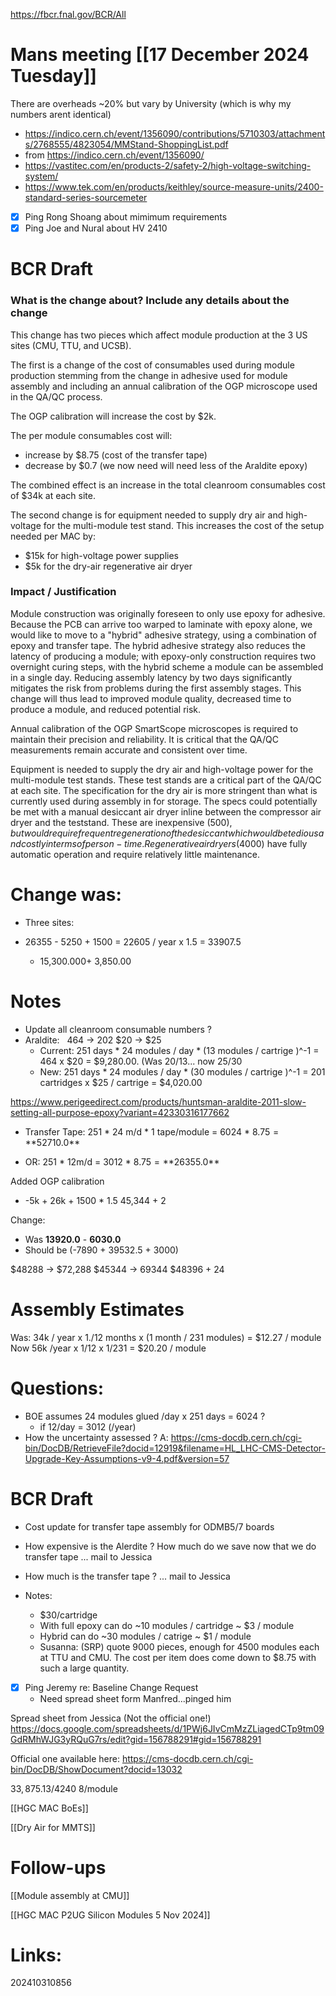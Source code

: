 https://fbcr.fnal.gov/BCR/All

# Mans meeting [[17 December 2024 Tuesday]]
 There are overheads ~20% but vary by University (which is why my numbers arent identical)
- https://indico.cern.ch/event/1356090/contributions/5710303/attachments/2768555/4823054/MMStand-ShoppingList.pdf
- from https://indico.cern.ch/event/1356090/
- https://vastitec.com/en/products-2/safety-2/high-voltage-switching-system/
- https://www.tek.com/en/products/keithley/source-measure-units/2400-standard-series-sourcemeter
- [x] Ping Rong Shoang about mimimum requirements
- [x] Ping Joe and Nural about HV 2410

# BCR Draft

### What is the change about? Include any details about the change

This change has two pieces which affect module production at the 3 US sites (CMU, TTU, and UCSB). 

The first is a change of the cost of consumables used during module production stemming from the change in adhesive used for module assembly and including an annual calibration of the OGP microscope used in the QA/QC process.

The OGP calibration will increase the cost by $2k.

The per module consumables cost will:
- increase by $8.75 (cost of the transfer tape) 
- decrease by $0.7 (we now need will need less of the Araldite epoxy)

The combined effect is an increase in the total cleanroom consumables cost of $34k at each site.  

The second change is for equipment needed to supply dry air and high-voltage for the multi-module test stand. This increases the cost of the setup needed per MAC by:
- $15k for high-voltage power supplies
- $5k for the dry-air regenerative air dryer





### Impact / Justification

Module construction was originally foreseen to only use epoxy for adhesive. Because the PCB can arrive too warped to laminate with epoxy alone, we would like to move to a "hybrid" adhesive strategy, using a combination of epoxy and transfer tape.  The hybrid adhesive strategy also reduces the latency of producing a module; with epoxy-only construction requires two overnight curing steps, with the hybrid scheme a module can be assembled in a single day. Reducing assembly latency by two days significantly mitigates the risk from problems during the first assembly stages. This change will thus lead to improved module quality, decreased time to produce a module, and reduced potential risk. 


Annual calibration of the OGP SmartScope microscopes is required to maintain their precision and reliability. It is critical that the QA/QC measurements remain accurate and consistent over time.

Equipment is needed to supply the dry air  and high-voltage power for the multi-module test stands.  These test stands are a critical part of the QA/QC at each site. The specification for the dry air is more stringent than what is currently used during assembly in for storage. The specs could potentially be met with a manual desiccant air dryer inline between the compressor air dryer and the teststand. These are inexpensive ($500), but would require frequent regeneration of the desiccant which would be tedious and costly in terms of person-time.  Regenerative air dryers ($4000) have fully automatic operation and require relatively little maintenance.


# Change was:
- Three sites:
-  26355 - 5250 + 1500 = 22605 / year x 1.5 = 33907.5

	- 15,300.000+ 3,850.00

# Notes


- Update all cleanroom consumable numbers ?
- Araldite:   464 -> 202  $20 -> $25
	- Current: 251 days * 24 modules / day * (13 modules / cartrige )^-1 = 464 x $20 = $9,280.00. (Was 20/13... now 25/30
	- New: 251 days * 24 modules / day * (30 modules / cartrige )^-1 = 201 cartridges x  $25 / cartrige = $4,020.00

https://www.perigeedirect.com/products/huntsman-araldite-2011-slow-setting-all-purpose-epoxy?variant=42330316177662

* Transfer Tape: 251 * 24 m/d * 1 tape/module = 6024 * $8.75 = **$52710.0**
- OR: 251 * 12m/d = 3012 * $8.75 = **$26355.0**


Added OGP calibration

- -5k  + 26k + 1500 * 1.5 
45,344 + 2

Change:
- Was **13920.0** - **6030.0** 
- Should be (-7890 + 39532.5 + 3000)

$48288 -> $72,288 
$45344 -> 69344
$48396 + 24


# Assembly Estimates
Was: 34k / year  x 1./12 months x (1 month / 231 modules) = $12.27 / module
Now  56k /year  x  1/12 x 1/231 = $20.20 / module

# Questions:
- BOE assumes 24 modules glued /day x 251 days = 6024 ?
	- if 12/day = 3012 (/year) 
- How the uncertainty assessed ?
A: https://cms-docdb.cern.ch/cgi-bin/DocDB/RetrieveFile?docid=12919&filename=HL_LHC-CMS-Detector-Upgrade-Key-Assumptions-v9-4.pdf&version=57

# BCR Draft 
- Cost update for transfer tape assembly  for ODMB5/7 boards



- How expensive is the Alerdite ? How much do we save now that we do transfer tape  ... mail to Jessica
- How much is the transfer tape ?  ... mail to Jessica
- Notes: 
	- $30/cartridge 
	- With full epoxy can do ~10 modules / cartridge  ~ $3 / module
    - Hybrid can do ~30 modules / catrige ~ $1 / module
    - Susanna:  (SRP) quote 9000 pieces, enough for 4500 modules each at TTU and CMU. The cost per item does come down to $8.75 with such a large quantity.
- [x] Ping Jeremy re: Baseline Change Request
	- Need spread sheet form Manfred...pinged him


Spread sheet from Jessica (Not the official one!)
https://docs.google.com/spreadsheets/d/1PWj6JIvCmMzZLiagedCTp9tm09GdRMhWJG3yRQuG7rs/edit?gid=156788291#gid=156788291

Official one available here:
https://cms-docdb.cern.ch/cgi-bin/DocDB/ShowDocument?docid=13032

$33,875.13 / 4240 ~$8/module 

[[HGC MAC BoEs]]

[[Dry Air for MMTS]]

# Follow-ups
[[Module assembly at CMU]]

[[HGC MAC P2UG Silicon Modules 5 Nov 2024]]
# Links: 



202410310856
